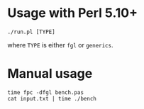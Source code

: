 # Usage with Perl 5.10+

```
./run.pl [TYPE]
```

where `TYPE` is either `fgl` or `generics`.

# Manual usage

```
time fpc -dfgl bench.pas
cat input.txt | time ./bench
```

